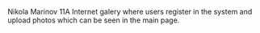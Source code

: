 Nikola Marinov 11A
Internet galery where users register in the system and upload photos which can be seen in the main page.
